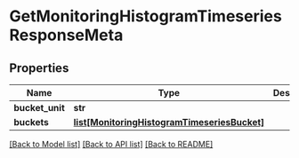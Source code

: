 # GetMonitoringHistogramTimeseriesResponseMeta

## Properties
Name | Type | Description | Notes
------------ | ------------- | ------------- | -------------
**bucket_unit** | **str** |  | [optional]
**buckets** | [**list[MonitoringHistogramTimeseriesBucket]**](MonitoringHistogramTimeseriesBucket.md) |  | [optional]

[[Back to Model list]](../README.md#documentation-for-models) [[Back to API list]](../README.md#documentation-for-api-endpoints) [[Back to README]](../README.md)


